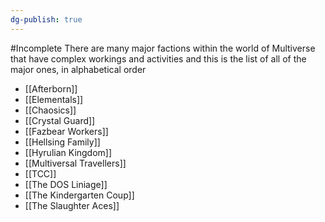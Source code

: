 ```yaml
---
dg-publish: true
---
```

#Incomplete
There are many major factions within the world of Multiverse that have complex workings and activities and this is the list of all of the major ones, in alphabetical order
- [[Afterborn]]
- [[Elementals]]
- [[Chaosics]]
- [[Crystal Guard]]
- [[Fazbear Workers]]
- [[Hellsing Family]]
- [[Hyrulian Kingdom]]
- [[Multiversal Travellers]]
- [[TCC]]
- [[The DOS Liniage]]
- [[The Kindergarten Coup]]
- [[The Slaughter Aces]]